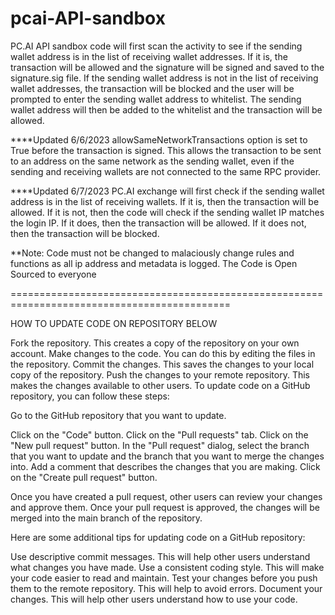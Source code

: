 # pcai-API-sandbox
PC.AI API sandbox code will first scan the activity to see if the sending wallet address is in the list of receiving wallet addresses. If it is, the transaction will be allowed and the signature will be signed and saved to the signature.sig file. If the sending wallet address is not in the list of receiving wallet addresses, the transaction will be blocked and the user will be prompted to enter the sending wallet address to whitelist. The sending wallet address will then be added to the whitelist and the transaction will be allowed.


****Updated 6/6/2023
allowSameNetworkTransactions option is set to True before the transaction is signed. This allows the transaction to be sent to an address on the same network as the sending wallet, even if the sending and receiving wallets are not connected to the same RPC provider.

****Updated 6/7/2023
PC.AI exchange will first check if the sending wallet address is in the list of receiving wallets. If it is, then the transaction will be allowed. If it is not, then the code will check if the sending wallet IP matches the login IP. If it does, then the transaction will be allowed. If it does not, then the transaction will be blocked.

**Note: Code must not be changed to malaciously change rules and functions as all ip address and metadata is logged. The Code is Open Sourced to everyone



============================================================================================

HOW TO UPDATE CODE ON REPOSITORY BELOW

Fork the repository. This creates a copy of the repository on your own account. Make changes to the code. You can do this by editing the files in the repository. Commit the changes. This saves the changes to your local copy of the repository. Push the changes to your remote repository. This makes the changes available to other users. To update code on a GitHub repository, you can follow these steps:

Go to the GitHub repository that you want to update. 

Click on the "Code" button. Click on the "Pull requests" tab. 
Click on the "New pull request" button. 
In the "Pull request" dialog, select the branch that you want to update and the branch that you want to merge the changes into. 
Add a comment that describes the changes that you are making. 
Click on the "Create pull request" button. 

Once you have created a pull request, other users can review your changes and approve them. 
Once your pull request is approved, the changes will be merged into the main branch of the repository.

Here are some additional tips for updating code on a GitHub repository:

Use descriptive commit messages. This will help other users understand what changes you have made. Use a consistent coding style. This will make your code easier to read and maintain. Test your changes before you push them to the remote repository. This will help to avoid errors. Document your changes. This will help other users understand how to use your code.
